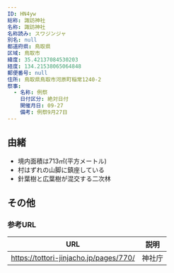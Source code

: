 ```yaml
---
ID: HN4yw
総称: 諏訪神社
名称: 諏訪神社
名称読み: スワジンジャ
別名: null
都道府県: 鳥取県
区域: 鳥取市
緯度: 35.42137084530203
経度: 134.21538065064848
郵便番号: null
住所: 鳥取県鳥取市河原町稲常1240-2
祭事:
  - 名称: 例祭
    日付区分: 絶対日付
    開催月日: 09-27
    備考: 例祭9月27日
---
```


## 由緒

- 境内面積は713㎡(平方メートル)
- 村はずれの山脚に鎮座している
- 針葉樹と広葉樹が混交する二次林

## その他

### 参考URL

| URL                                    | 説明   |
| -------------------------------------- | ------ |
| https://tottori-jinjacho.jp/pages/770/ | 神社庁 |
